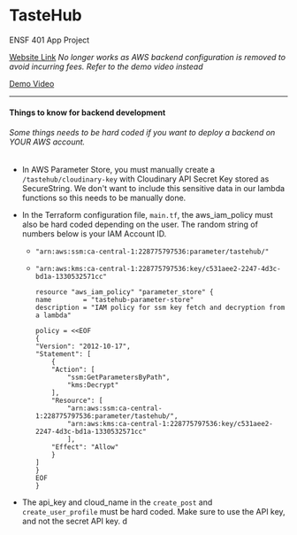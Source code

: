 # TasteHub
ENSF 401 App Project

[Website Link](https://main--thetastehub.netlify.app/) *No longer works as AWS backend configuration is removed to avoid incurring fees. Refer to the demo video instead*

[Demo Video](https://youtu.be/yDBssWRU05M)


---
#### Things to know for backend development
###### Some things needs to be hard coded if you want to deploy a backend on YOUR AWS account.

- In AWS Parameter Store, you must manually create a `/tastehub/cloudinary-key` with Cloudinary API Secret Key stored as SecureString. We don't want to include this sensitive data in our lambda functions so this needs to be manually done.
- In the Terraform configuration file, `main.tf`, the aws_iam_policy must also be hard coded depending on the user. The random string of numbers below is your IAM Account ID.

    - `"arn:aws:ssm:ca-central-1:228775797536:parameter/tastehub/"`

    - `"arn:aws:kms:ca-central-1:228775797536:key/c531aee2-2247-4d3c-bd1a-1330532571cc"`

        ```
        resource "aws_iam_policy" "parameter_store" {
        name        = "tastehub-parameter-store"
        description = "IAM policy for ssm key fetch and decryption from a lambda"

        policy = <<EOF
        {
        "Version": "2012-10-17",
        "Statement": [
            {
            "Action": [
                "ssm:GetParametersByPath",
                "kms:Decrypt"
            ],
            "Resource": [
                "arn:aws:ssm:ca-central-1:228775797536:parameter/tastehub/",
                "arn:aws:kms:ca-central-1:228775797536:key/c531aee2-2247-4d3c-bd1a-1330532571cc"
                ],
            "Effect": "Allow"
            }
        ]
        }
        EOF
        }
        ```
- The api_key and cloud_name in the `create_post` and `create_user_profile` must be hard coded. Make sure to use the API key, and not the secret API key.  d